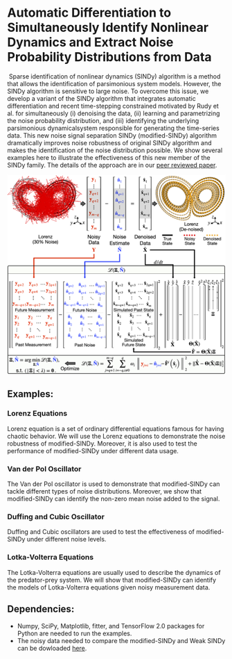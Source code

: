 ﻿# Automatic Differentiation to Simultaneously Identify Nonlinear Dynamics and Extract Noise Probability Distributions from Data
﻿
Sparse identification of nonlinear dynamics (SINDy) algorithm is a method that allows the identification of parsimonious system models. However, the SINDy algorithm is sensitive to large noise. To overcome this issue, we develop a variant of the SINDy algorithm that integrates automatic differentiation and recent time-stepping constrained motivated by Rudy et al. for simultaneously (i) denoising the data, (ii) learning and parametrizing the noise probability distribution, and (iii) identifying the underlying parsimonious dynamicalsystem responsible for generating the time-series data. This new noise signal separation SINDy (modified-SINDy) algorithm dramatically improves noise robustness of original SINDy algorithm and makes the identification of the noise distribution possible. We show several examples here to illustrate the effectiveness of this new member of the SINDy family. The details of the approach are in our [peer reviewed paper](https://iopscience.iop.org/article/10.1088/2632-2153/ac567a/meta).

<p align="center">
<img src="Images/Method.jpg" width="600">
</p>

## Examples:
### Lorenz Equations
Lorenz equation is a set of ordinary differential equations famous for having chaotic behavior. We will use the Lorenz equations to demonstrate the noise robustness of modified-SINDy. Moreover, it is also used to test the performance of modified-SINDy under different data usage.
### Van der Pol Oscillator
The Van der Pol oscillator is used to demonstrate that modified-SINDy can tackle different types of noise distributions. Moreover, we show that modified-SINDy can identify the non-zero mean noise added to the signal.
### Duffing and Cubic Oscillator
Duffing and Cubic oscillators are used to test the effectiveness of modified-SINDy under different noise levels.
### Lotka-Volterra Equations
The Lotka-Volterra equations are usually used to describe the dynamics of the predator-prey system. We will show that modified-SINDy can identify the models of Lotka-Volterra equations given noisy measurement data.

## Dependencies:

* Numpy, SciPy, Matplotlib, fitter, and TensorFlow 2.0 packages for Python are needed to run the examples.
* The noisy data needed to compare the modified-SINDy and Weak SINDy can be dowloaded [here](https://drive.google.com/file/d/1OsVjzl41Bhk_drb57VeKvGNHcPm5rUNA/view?usp=sharing).
